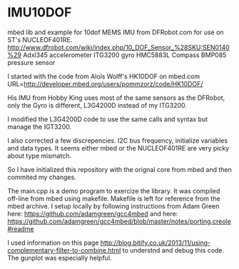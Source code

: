 IMU10DOF
=========

mbed lib and example for 10dof MEMS IMU from DFRobot.com for use on ST's NUCLEOF401RE.
http://www.dfrobot.com/wiki/index.php/10_DOF_Sensor_%28SKU:SEN0140%29
    Adxl345 accelerometer
    ITG3200 gyro
    HMC5883L Compass
    BMP085 pressure sensor

I started with the code from Aloïs Wolff's HK10DOF on mbed.com
URL=http://developer.mbed.org/users/pommzorz/code/HK10DOF/

His IMU from Hobby King uses most of the same sensors as the DFRobot,
only the Gyro is different, L3G4200D instead of my ITG3200.

I modified the L3G4200D code to use the same calls and syntax but manage
the IGT3200.

I also corrected a few discrepencies. I2C bus frequency, initialize variables and 
data types. It seems either mbed or the NUCLEOF401RE are very picky about type mismatch.

So I have initialized this repository with the orignal core from mbed and 
then commited my changes.

The main.cpp is a demo program to exercize the library. It was compiled off-line from mbed 
using makefile. Makefile is left for reference from the mbed archive. I setup locally by following 
instructions from Adam Green here: https://github.com/adamgreen/gcc4mbed  and here: https://github.com/adamgreen/gcc4mbed/blob/master/notes/porting.creole#readme

I used information on this page http://blog.bitify.co.uk/2013/11/using-complementary-filter-to-combine.html
to understnd and debug this code. The gunplot was especially helpful.
